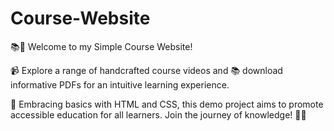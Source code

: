 # Course-Website
📚🎨 Welcome to my Simple Course Website!

📹 Explore a range of handcrafted course videos and 📚 download informative PDFs for an intuitive learning experience.

🌱 Embracing basics with HTML and CSS, this demo project aims to promote accessible education for all learners. Join the journey of knowledge! 🚀🌟
